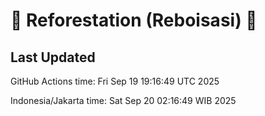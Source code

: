 
# 🌳 Reforestation (Reboisasi) 🌲

## Last Updated

GitHub Actions time: Fri Sep 19 19:16:49 UTC 2025

Indonesia/Jakarta time: Sat Sep 20 02:16:49 WIB 2025

